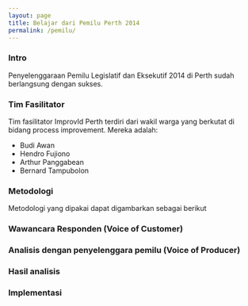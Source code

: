 ```yaml
---
layout: page
title: Belajar dari Pemilu Perth 2014
permalink: /pemilu/
---
```


### Intro
Penyelenggaraan Pemilu Legislatif dan Eksekutif 2014 di Perth sudah berlangsung dengan sukses. 

### Tim Fasilitator
Tim fasilitator ImprovId Perth terdiri dari wakil warga yang berkutat di bidang process improvement. Mereka adalah:

* Budi Awan
* Hendro Fujiono
* Arthur Panggabean 
* Bernard Tampubolon

### Metodologi
Metodologi yang dipakai dapat digambarkan sebagai berikut

### Wawancara Responden (Voice of Customer)

### Analisis dengan penyelenggara pemilu (Voice of Producer)

### Hasil analisis

### Implementasi

